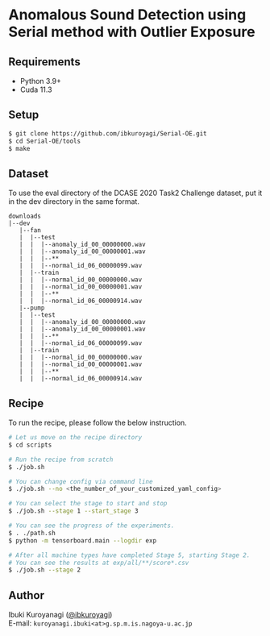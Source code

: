 # Anomalous Sound Detection using Serial method with Outlier Exposure

## Requirements
- Python 3.9+
- Cuda 11.3



## Setup
```bash
$ git clone https://github.com/ibkuroyagi/Serial-OE.git
$ cd Serial-OE/tools
$ make
```
## Dataset
To use the eval directory of the DCASE 2020 Task2 Challenge dataset, put it in the dev directory in the same format.
```
downloads
|--dev
   |--fan
   |  |--test
   |  |  |--anomaly_id_00_00000000.wav
   |  |  |--anomaly_id_00_00000001.wav
   |  |  |--**
   |  |  |--normal_id_06_00000099.wav
   |  |--train
   |  |  |--normal_id_00_00000000.wav
   |  |  |--normal_id_00_00000001.wav
   |  |  |--**
   |  |  |--normal_id_06_00000914.wav
   |--pump
   |  |--test
   |  |  |--anomaly_id_00_00000000.wav
   |  |  |--anomaly_id_00_00000001.wav
   |  |  |--**
   |  |  |--normal_id_06_00000099.wav
   |  |--train
   |  |  |--normal_id_00_00000000.wav
   |  |  |--normal_id_00_00000001.wav
   |  |  |--**
   |  |  |--normal_id_06_00000914.wav
```
## Recipe
To run the recipe, please follow the below instruction.

```bash
# Let us move on the recipe directory
$ cd scripts

# Run the recipe from scratch
$ ./job.sh

# You can change config via command line
$ ./job.sh --no <the_number_of_your_customized_yaml_config>

# You can select the stage to start and stop
$ ./job.sh --stage 1 --start_stage 3

# You can see the progress of the experiments.
$ . ./path.sh
$ python -m tensorboard.main --logdir exp

# After all machine types have completed Stage 5, starting Stage 2.
# You can see the results at exp/all/**/score*.csv
$ ./job.sh --stage 2

```


## Author

Ibuki Kuroyanagi ([@ibkuroyagi](https://github.com/ibkuroyagi))  
E-mail: `kuroyanagi.ibuki<at>g.sp.m.is.nagoya-u.ac.jp`
